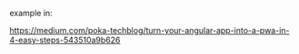 example in:

https://medium.com/poka-techblog/turn-your-angular-app-into-a-pwa-in-4-easy-steps-543510a9b626